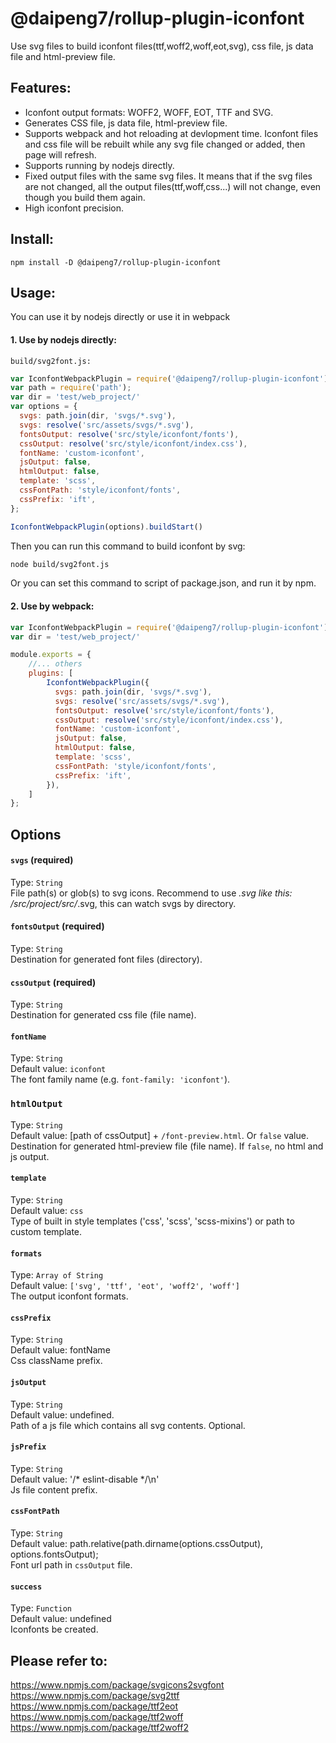 # @daipeng7/rollup-plugin-iconfont

Use svg files to build iconfont files(ttf,woff2,woff,eot,svg), css file, js data file and html-preview file.

## Features:

* Iconfont output formats: WOFF2, WOFF, EOT, TTF and SVG.
* Generates CSS file, js data file, html-preview file.
* Supports webpack and hot reloading at devlopment time. Iconfont files and css file will be rebuilt while any svg file changed or added, then page will refresh.
* Supports running by nodejs directly.
* Fixed output files with the same svg files. It means that if the svg files are not changed, all the output files(ttf,woff,css...) will not change, even though you build them again.
* High iconfont precision.


## Install:
`npm install -D @daipeng7/rollup-plugin-iconfont`


## Usage:
You can use it by nodejs directly or use it in webpack
#### 1. Use by nodejs directly:   

`build/svg2font.js:`

```js
var IconfontWebpackPlugin = require('@daipeng7/rollup-plugin-iconfont');
var path = require('path');
var dir = 'test/web_project/'
var options = {
  svgs: path.join(dir, 'svgs/*.svg'),
  svgs: resolve('src/assets/svgs/*.svg'),
  fontsOutput: resolve('src/style/iconfont/fonts'),
  cssOutput: resolve('src/style/iconfont/index.css'),
  fontName: 'custom-iconfont',
  jsOutput: false,
  htmlOutput: false,
  template: 'scss',
  cssFontPath: 'style/iconfont/fonts',
  cssPrefix: 'ift',
};

IconfontWebpackPlugin(options).buildStart()
```

Then you can run this command to build iconfont by svg:
```bash
node build/svg2font.js
```
Or you can set this command to script of package.json, and run it by npm.

#### 2. Use by webpack: 
```js
var IconfontWebpackPlugin = require('@daipeng7/rollup-plugin-iconfont');
var dir = 'test/web_project/'

module.exports = {
    //... others
    plugins: [
        IconfontWebpackPlugin({
          svgs: path.join(dir, 'svgs/*.svg'),
          svgs: resolve('src/assets/svgs/*.svg'),
          fontsOutput: resolve('src/style/iconfont/fonts'),
          cssOutput: resolve('src/style/iconfont/index.css'),
          fontName: 'custom-iconfont',
          jsOutput: false,
          htmlOutput: false,
          template: 'scss',
          cssFontPath: 'style/iconfont/fonts',
          cssPrefix: 'ift',
        }),
    ]
};

```

## Options

#### `svgs` (required)
Type: `String`    
File path(s) or glob(s) to svg icons. Recommend to use *.svg like this: /src/project/src/*.svg, this can watch svgs by directory.


#### `fontsOutput` (required)
Type: `String`    
Destination for generated font files (directory).


#### `cssOutput` (required)
Type: `String`    
Destination for generated css file (file name).

#### `fontName`
Type: `String`    
Default value: `iconfont`    
The font family name (e.g. `font-family: 'iconfont'`).


### `htmlOutput`
Type: `String`     
Default value: [path of cssOutput] + `/font-preview.html`. Or `false` value.    
Destination for generated html-preview file (file name). If `false`, no html and js output.

#### `template`
Type: `String`    
Default value: `css`    
Type of built in style templates ('css', 'scss', 'scss-mixins') or path to custom template.

#### `formats`
Type: `Array of String`     
Default value: `['svg', 'ttf', 'eot', 'woff2', 'woff']`    
The output iconfont formats.

#### `cssPrefix`
Type: `String`    
Default value: fontName    
Css className prefix.


#### `jsOutput`
Type: `String`    
Default value: undefined.    
Path of a js file which contains all svg contents. Optional.


#### `jsPrefix`
Type: `String`    
Default value: '/* eslint-disable */\n'    
Js file content prefix.


#### `cssFontPath`
Type: `String`    
Default value: path.relative(path.dirname(options.cssOutput), options.fontsOutput);    
Font url path in `cssOutput` file.

#### `success`
Type: `Function`    
Default value: undefined    
Iconfonts be created.

    
## Please refer to:    
https://www.npmjs.com/package/svgicons2svgfont    
https://www.npmjs.com/package/svg2ttf    
https://www.npmjs.com/package/ttf2eot    
https://www.npmjs.com/package/ttf2woff    
https://www.npmjs.com/package/ttf2woff2    
